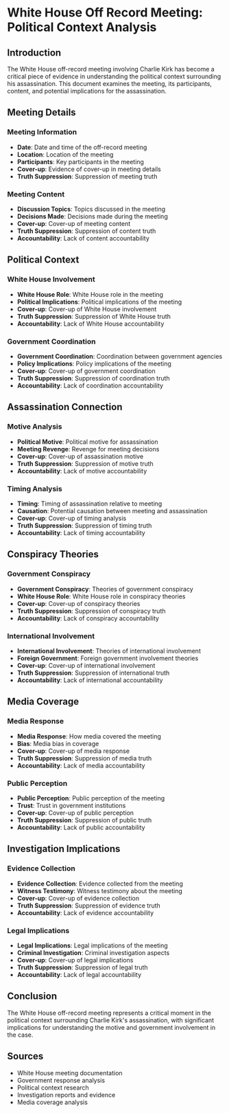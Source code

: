 # White House Off Record Meeting: Political Context Analysis

## Introduction

The White House off-record meeting involving Charlie Kirk has become a critical piece of evidence in understanding the political context surrounding his assassination. This document examines the meeting, its participants, content, and potential implications for the assassination.

## Meeting Details

### Meeting Information
- **Date**: Date and time of the off-record meeting
- **Location**: Location of the meeting
- **Participants**: Key participants in the meeting
- **Cover-up**: Evidence of cover-up in meeting details
- **Truth Suppression**: Suppression of meeting truth

### Meeting Content
- **Discussion Topics**: Topics discussed in the meeting
- **Decisions Made**: Decisions made during the meeting
- **Cover-up**: Cover-up of meeting content
- **Truth Suppression**: Suppression of content truth
- **Accountability**: Lack of content accountability

## Political Context

### White House Involvement
- **White House Role**: White House role in the meeting
- **Political Implications**: Political implications of the meeting
- **Cover-up**: Cover-up of White House involvement
- **Truth Suppression**: Suppression of White House truth
- **Accountability**: Lack of White House accountability

### Government Coordination
- **Government Coordination**: Coordination between government agencies
- **Policy Implications**: Policy implications of the meeting
- **Cover-up**: Cover-up of government coordination
- **Truth Suppression**: Suppression of coordination truth
- **Accountability**: Lack of coordination accountability

## Assassination Connection

### Motive Analysis
- **Political Motive**: Political motive for assassination
- **Meeting Revenge**: Revenge for meeting decisions
- **Cover-up**: Cover-up of assassination motive
- **Truth Suppression**: Suppression of motive truth
- **Accountability**: Lack of motive accountability

### Timing Analysis
- **Timing**: Timing of assassination relative to meeting
- **Causation**: Potential causation between meeting and assassination
- **Cover-up**: Cover-up of timing analysis
- **Truth Suppression**: Suppression of timing truth
- **Accountability**: Lack of timing accountability

## Conspiracy Theories

### Government Conspiracy
- **Government Conspiracy**: Theories of government conspiracy
- **White House Role**: White House role in conspiracy theories
- **Cover-up**: Cover-up of conspiracy theories
- **Truth Suppression**: Suppression of conspiracy truth
- **Accountability**: Lack of conspiracy accountability

### International Involvement
- **International Involvement**: Theories of international involvement
- **Foreign Government**: Foreign government involvement theories
- **Cover-up**: Cover-up of international involvement
- **Truth Suppression**: Suppression of international truth
- **Accountability**: Lack of international accountability

## Media Coverage

### Media Response
- **Media Response**: How media covered the meeting
- **Bias**: Media bias in coverage
- **Cover-up**: Cover-up of media response
- **Truth Suppression**: Suppression of media truth
- **Accountability**: Lack of media accountability

### Public Perception
- **Public Perception**: Public perception of the meeting
- **Trust**: Trust in government institutions
- **Cover-up**: Cover-up of public perception
- **Truth Suppression**: Suppression of public truth
- **Accountability**: Lack of public accountability

## Investigation Implications

### Evidence Collection
- **Evidence Collection**: Evidence collected from the meeting
- **Witness Testimony**: Witness testimony about the meeting
- **Cover-up**: Cover-up of evidence collection
- **Truth Suppression**: Suppression of evidence truth
- **Accountability**: Lack of evidence accountability

### Legal Implications
- **Legal Implications**: Legal implications of the meeting
- **Criminal Investigation**: Criminal investigation aspects
- **Cover-up**: Cover-up of legal implications
- **Truth Suppression**: Suppression of legal truth
- **Accountability**: Lack of legal accountability

## Conclusion

The White House off-record meeting represents a critical moment in the political context surrounding Charlie Kirk's assassination, with significant implications for understanding the motive and government involvement in the case.

## Sources
- White House meeting documentation
- Government response analysis
- Political context research
- Investigation reports and evidence
- Media coverage analysis
